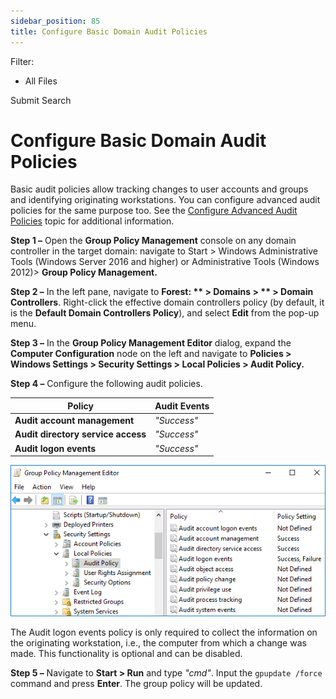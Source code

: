 ```yaml
---
sidebar_position: 85
title: Configure Basic Domain Audit Policies
---
```


Filter: 

* All Files

Submit Search

# Configure Basic Domain Audit Policies

Basic audit policies allow tracking changes to user accounts and groups and identifying originating workstations. You can configure advanced audit policies for the same purpose too. See the [Configure Advanced Audit Policies](AdvancedPolicy "Configure Advanced Audit Policies") topic for additional information.

**Step 1 –** Open the **Group Policy Management** console on any domain controller in the target domain: navigate to Start > Windows Administrative Tools (Windows Server 2016 and higher) or Administrative Tools (Windows 2012)>  **Group Policy Management.**

**Step 2 –** In the left pane, navigate to **Forest: ** > **Domains** >  ** > Domain Controllers**. Right-click the effective domain controllers policy (by default, it is the **Default Domain Controllers Policy**), and select **Edit** from the pop-up menu.

**Step 3 –** In the **Group Policy Management Editor** dialog, expand the **Computer Configuration** node on the left and navigate to **Policies > Windows Settings > Security Settings > Local Policies > Audit Policy.**

**Step 4 –** Configure the following audit policies.

| Policy | Audit Events |
| --- | --- |
| **Audit account management** | *"Success"* |
| **Audit directory service access** | *"Success"* |
| **Audit logon events** | *"Success"* |

![](../../../Resources/Images/Auditor/ManualConfig/ManualConfig_AD_LocalPolicy_WinServer2016.png)

The Audit logon events policy is only required to collect the information on the originating workstation, i.e., the computer from which a change was made. This functionality is optional and can be disabled.

**Step 5 –** Navigate to **Start > Run** and type *"cmd"*. Input the `gpupdate /force` command and press **Enter**. The group policy will be updated.